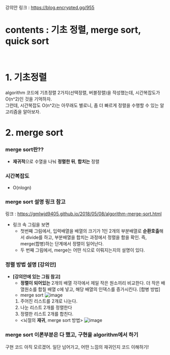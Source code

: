 강의안 링크 : https://blog.encrypted.gg/955

contents : 기초 정렬, merge sort, quick sort
==
</br>


# 1. 기초정렬
algorithm 코드에 기초정렬 2가지(선택정렬, 버블정렬)을 작성했는데, 시간복잡도가 O(n^2)인 것을 기억하자. </br>
그런데, 시간복잡도 O(n^2)는 아무래도 별로니, 좀 더 빠르게 정렬을 수행할 수 있는 알고리즘을 알아보자.
</br>

# 2. merge sort
### merge sort란??
- **재귀적**으로 수열을 나눠 **정렬한 뒤**, **합치는** 정렬
### 시간복잡도
- O(nlogn)

### merge sort 설명 링크 참고
  링크 : https://gmlwjd9405.github.io/2018/05/08/algorithm-merge-sort.html
  - 링크 속 그림을 보면
      - 첫번째 그림에서, 입력배열을 배열의 크기가 1인 2개의 부분배열로 **순환호출**해서 divide를 하고, 부분배열을 합치는 과정에서 정렬을 함을 확인. 즉, merge(합병)하는 단계에서 정렬이 일어난다.
      - 두 번째 그림에서, merge는 어떤 식으로 이뤄지는지의 설명이 있다.
        
### 정렬 방법 설명 [강의안]
- **[강의안에 있는 그림 참고]**
  - **정렬이 되어있는** 2개의 배열 각각에서 제일 작은 원소끼리 비교한다. 더 작은 배열원소를 합칠 배열 c에 넣고, 해당 배열의 인덱스를 증가시킨다. [합병 방법]
  - merge sort
 ![image](https://github.com/minjikimkim2222/study/assets/96869808/3a221acf-bd60-4099-a9b7-689bf2cf7218)
  1. 주어진 리스트를 2개로 나눈다.
  2. 나눈 리스트 2개를 정렬한다
  3. 정렬한 리스트 2개를 합친다.
  - <뇌절의 **재귀**, merge sort 방법>
  ![image](https://github.com/minjikimkim2222/study/assets/96869808/f05c1d25-975b-41d2-afac-d192c27f5503)

### merge sort 이론부분은 다 했고, 구현을 algorithm에서 하기
  구현 코드 아직 모르겠어. 일단 넘어가고, 어떤 느낌의 재귀인지 코드 이해하기!
